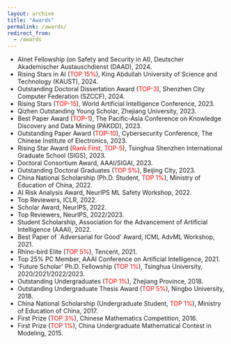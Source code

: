 ```yaml
---
layout: archive
title: "Awards"
permalink: /awards/
redirect_from:
  - /awards
---
```

* AInet Fellowship (on Safety and Security in AI), Deutscher Akademischer Austauschdienst (DAAD), 2024. 
* Rising Stars in AI (<font color='red'>TOP 15%</font>), King Abdullah University of Science and Technology (KAUST), 2024.
* Outstanding Doctoral Dissertation Award (<font color='red'>TOP-3</font>), Shenzhen City Computer Federation (SZCCF), 2024.
* Rising Stars (<font color='red'>TOP-15</font>), World Artificial Intelligence Conference, 2023.
* Qizhen Outstanding Young Scholar, Zhejiang University, 2023.
* Best Paper Award (<font color='red'>TOP-1</font>), The Pacific-Asia Conference on Knowledge Discovery and Data Mining (PAKDD), 2023.
* Outstanding Paper Award (<font color='red'>TOP-10</font>), Cybersecurity Conference, The Chinese Institute of Electronics, 2023.
* Rising Star Award (<font color='red'>Rank First, TOP-5</font>), Tsinghua Shenzhen International Graduate School (SIGS), 2023.
* Doctoral Consortium Award, AAAI/SIGAI, 2023.
* Outstanding Doctoral Graduates (<font color='red'>TOP 5%</font>), Beijing City, 2023.
* China National Scholarship (Ph.D. Student, <font color='red'>TOP 1%</font>), Ministry of Education of China, 2022.
* AI Risk Analysis Award, NeurIPS ML Safety Workshop, 2022.
* Top Reviewers, ICLR, 2022.
* Scholar Award, NeurIPS, 2022.
* Top Reviewers, NeurIPS, 2022/2023.
* Student Scholarship, Association for the Advancement of Artificial Intelligence (AAAI), 2022.
* Best Paper of `Adversarial for Good' Award, ICML AdvML Workshop, 2021.
* Rhino-bird Elite (<font color='red'>TOP 5%</font>), Tencent, 2021.
* Top 25% PC Member, AAAI Conference on Artificial Intelligence, 2021. 
* 'Future Scholar' Ph.D. Fellowship (<font color='red'>TOP 1%</font>), Tsinghua University, 2020/2021/2022/2023.
* Outstanding Undergraduates (<font color='red'>TOP 1%</font>), Zhejiang Province, 2018.
* Outstanding Undergraduate Thesis Award (<font color='red'>TOP 5%</font>), Ningbo University, 2018.
* China National Scholarship (Undergraduate Student, <font color='red'>TOP 1%</font>), Ministry of Education of China, 2017.
* First Prize (<font color='red'>TOP 3%</font>), Chinese Mathematics Competition, 2016.
* First Prize (<font color='red'>TOP 1%</font>), China Undergraduate Mathematical Contest in Modeling, 2015.





